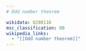 ```yaml
---
# Odd number theorem

wikidata: Q280116
msc_classification: 00
wikipedia_links:
  - "[[Odd number theorem]]"
---
```


